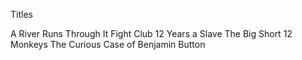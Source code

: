 Titles

A River Runs Through It
Fight Club
12 Years a Slave
The Big Short
12 Monkeys
The Curious Case of Benjamin Button
